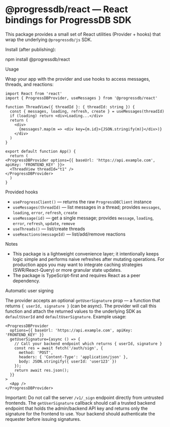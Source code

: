 # @progressdb/react — React bindings for ProgressDB SDK

This package provides a small set of React utilities (Provider + hooks) that wrap the underlying `@progressdb/js` SDK.

Install (after publishing):

  npm install @progressdb/react

Usage

Wrap your app with the provider and use hooks to access messages, threads, and reactions:

```tsx
import React from 'react'
import { ProgressDBProvider, useMessages } from '@progressdb/react'

function ThreadView({ threadId }: { threadId: string }) {
  const { messages, loading, refresh, create } = useMessages(threadId)
  if (loading) return <div>Loading...</div>
  return (
    <div>
      {messages?.map(m => <div key={m.id}>{JSON.stringify(m)}</div>)}
    </div>
  )
}

export default function App() {
  return (
<ProgressDBProvider options={{ baseUrl: 'https://api.example.com', apiKey: 'FRONTEND_KEY' }}>
  <ThreadView threadId="t1" />
</ProgressDBProvider>
  )
}
```

Provided hooks

- `useProgressClient()` — returns the raw `ProgressDBClient` instance
- `useMessages(threadId)` — list messages in a thread; provides `messages`, `loading`, `error`, `refresh`, `create`
- `useMessage(id)` — get a single message; provides `message`, `loading`, `error`, `refresh`, `update`, `remove`
- `useThreads()` — list/create threads
- `useReactions(messageId)` — list/add/remove reactions

Notes

- This package is a lightweight convenience layer; it intentionally keeps logic simple and performs naive refreshes after mutating operations. For production apps you may want to integrate caching strategies (SWR/React-Query) or more granular state updates.
- The package is TypeScript-first and requires React as a peer dependency.

Automatic user signing

The provider accepts an optional `getUserSignature` prop — a function that returns `{ userId, signature }` (can be async). The provider will call this function and attach the returned values to the underlying SDK as `defaultUserId` and `defaultUserSignature`. Example usage:

```tsx
<ProgressDBProvider
  options={{ baseUrl: 'https://api.example.com', apiKey: 'FRONTEND_KEY' }}
  getUserSignature={async () => {
    // Call your backend endpoint which returns { userId, signature }
    const res = await fetch('/auth/sign', {
      method: 'POST',
      headers: { 'Content-Type': 'application/json' },
      body: JSON.stringify({ userId: 'user123' })
    });
    return await res.json();
  }}
>
  <App />
</ProgressDBProvider>
```

Important: Do not call the server `/v1/_sign` endpoint directly from untrusted frontends. The `getUserSignature` callback should call a trusted backend endpoint that holds the admin/backend API key and returns only the signature for the frontend to use. Your backend should authenticate the requester before issuing signatures.
